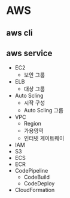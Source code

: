 # AWS

## aws cli

## aws service

- EC2
    - 보안 그룹
- ELB
    - 대상 그룹
- Auto Scling
    - 시작 구성
    - Auto Scling 그룹
- VPC
    - Region
    - 가용영역
    - 인터넷 게이트웨이
- IAM
- S3
- ECS
- ECR
- CodePipeline
    - CodeBuild
    - CodeDeploy
- CloudFormation